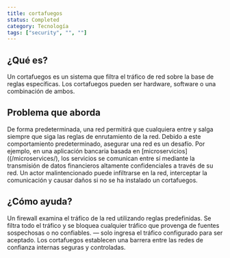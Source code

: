 ```yaml
---
title: cortafuegos
status: Completed
category: Tecnología
tags: ["security", "", ""]
---
```


## ¿Qué es?

Un cortafuegos es un sistema que filtra el tráfico de red sobre la base de reglas específicas.
Los cortafuegos pueden ser hardware, software o una combinación de ambos.

## Problema que aborda

De forma predeterminada, una red permitirá que cualquiera entre y salga siempre que siga las reglas de enrutamiento de la red.
Debido a este comportamiento predeterminado, asegurar una red es un desafío.
Por ejemplo, en una aplicación bancaria basada en [microservicios]((/microservices/), los servicios se comunican entre sí mediante la transmisión de datos financieros altamente confidenciales a través de su red.
Un actor malintencionado puede infiltrarse en la red, interceptar la comunicación y causar daños si no se ha instalado un cortafuegos.
 
## ¿Cómo ayuda?

Un firewall examina el tráfico de la red utilizando reglas predefinidas.
Se filtra todo el tráfico y se bloquea cualquier tráfico que provenga de fuentes sospechosas o no confiables.
— solo ingresa el tráfico configurado para ser aceptado.
Los cortafuegos establecen una barrera entre las redes de confianza internas seguras y controladas.
